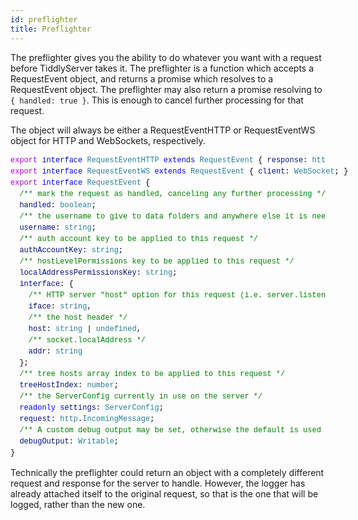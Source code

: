 ```yaml
---
id: preflighter
title: Preflighter
---
```


The preflighter gives you the ability to do whatever you want with a request before TiddlyServer takes it. The preflighter is a function which accepts a RequestEvent object, and returns a promise which resolves to a RequestEvent object. The preflighter may also return a promise resolving to `{ handled: true }`. This is enough to cancel further processing for that request. 

The object will always be either a RequestEventHTTP or RequestEventWS object for HTTP and WebSockets, respectively. 

<div style="color: #000000;background-color: #ffffff;font-family: Menlo, Monaco, 'Courier New', monospace;font-weight: normal;font-size: 12px;line-height: 18px;white-space: pre; overflow: scroll hidden;"><span style="color: #af00db;">export</span><span style="color: #000000;">&nbsp;</span><span style="color: #0000ff;">interface</span><span style="color: #000000;">&nbsp;</span><span style="color: #267f99;">RequestEventHTTP</span><span style="color: #000000;">&nbsp;</span><span style="color: #0000ff;">extends</span><span style="color: #000000;">&nbsp;</span><span style="color: #267f99;">RequestEvent</span><span style="color: #000000;">&nbsp;{&nbsp;</span><span style="color: #001080;">response</span><span style="color: #000000;">:</span><span style="color: #000000;">&nbsp;</span><span style="color: #267f99;">http</span><span style="color: #000000;">.</span><span style="color: #267f99;">ServerResponse</span><span style="color: #000000;">; }</span></div>
<div style="color: #000000;background-color: #ffffff;font-family: Menlo, Monaco, 'Courier New', monospace;font-weight: normal;font-size: 12px;line-height: 18px;white-space: pre;"><span style="color: #af00db;">export</span><span style="color: #000000;">&nbsp;</span><span style="color: #0000ff;">interface</span><span style="color: #000000;">&nbsp;</span><span style="color: #267f99;">RequestEventWS</span><span style="color: #000000;">&nbsp;</span><span style="color: #0000ff;">extends</span><span style="color: #000000;">&nbsp;</span><span style="color: #267f99;">RequestEvent</span><span style="color: #000000;">&nbsp;{&nbsp;</span><span style="color: #001080;">client</span><span style="color: #000000;">:</span><span style="color: #000000;">&nbsp;</span><span style="color: #267f99;">WebSocket</span><span style="color: #000000;">; }</span></div>

<div style="color: rgb(0, 0, 0); font-family: Menlo, Monaco, &quot;Courier New&quot;, monospace; font-size: 12px; line-height: 18px; white-space: pre; overflow: scroll hidden;"><div><span style="color: rgb(175, 0, 219);">export</span> <span style="color: rgb(0, 0, 255);">interface</span> <span style="color: rgb(38, 127, 153);">RequestEvent</span> {</div><div>&nbsp;&nbsp;<span style="color: rgb(0, 128, 0);">/** mark the request as handled, canceling any further processing */</span></div><div>&nbsp;&nbsp;<span style="color: rgb(0, 16, 128);">handled</span>: <span style="color: rgb(38, 127, 153);">boolean</span>;</div><div>&nbsp;&nbsp;<span style="color: rgb(0, 128, 0);">/** the username to give to data folders and anywhere else it is needed */</span></div><div>&nbsp;&nbsp;<span style="color: rgb(0, 16, 128);">username</span>: <span style="color: rgb(38, 127, 153);">string</span>;</div><div>&nbsp;&nbsp;<span style="color: rgb(0, 128, 0);">/** auth account key to be applied to this request */</span></div><div>&nbsp;&nbsp;<span style="color: rgb(0, 16, 128);">authAccountKey</span>: <span style="color: rgb(38, 127, 153);">string</span>;</div><div>&nbsp;&nbsp;<span style="color: rgb(0, 128, 0);">/** hostLevelPermissions key to be applied to this request */</span></div><div>&nbsp;&nbsp;<span style="color: rgb(0, 16, 128);">localAddressPermissionsKey</span>: <span style="color: rgb(38, 127, 153);">string</span>;</div><div>&nbsp;&nbsp;<span style="color: rgb(0, 16, 128);">interface</span>: {</div><div>&nbsp;&nbsp;&nbsp;&nbsp;<span style="color: rgb(0, 128, 0);">/** HTTP server "host" option for this request (i.e. server.listen bind address) */</span></div><div>&nbsp;&nbsp;&nbsp;&nbsp;<span style="color: rgb(0, 16, 128);">iface</span>: <span style="color: rgb(38, 127, 153);">string</span>,</div><div>&nbsp;&nbsp;&nbsp;&nbsp;<span style="color: rgb(0, 128, 0);">/** the host header */</span></div><div>&nbsp;&nbsp;&nbsp;&nbsp;<span style="color: rgb(0, 16, 128);">host</span>: <span style="color: rgb(38, 127, 153);">string</span> | <span style="color: rgb(38, 127, 153);">undefined</span>,</div><div>&nbsp;&nbsp;&nbsp;&nbsp;<span style="color: rgb(0, 128, 0);">/** socket.localAddress */</span></div><div>&nbsp;&nbsp;&nbsp;&nbsp;<span style="color: rgb(0, 16, 128);">addr</span>: <span style="color: rgb(38, 127, 153);">string</span></div><div>&nbsp;&nbsp;};</div><div>&nbsp;&nbsp;<span style="color: rgb(0, 128, 0);">/** tree hosts array index to be applied to this request */</span></div><div>&nbsp;&nbsp;<span style="color: rgb(0, 16, 128);">treeHostIndex</span>: <span style="color: rgb(38, 127, 153);">number</span>;</div><div>&nbsp;&nbsp;<span style="color: rgb(0, 128, 0);">/** the ServerConfig currently in use on the server */</span></div><div>&nbsp;&nbsp;<span style="color: rgb(0, 0, 255);">readonly</span> <span style="color: rgb(0, 16, 128);">settings</span>: <span style="color: rgb(38, 127, 153);">ServerConfig</span>;</div><div>&nbsp;&nbsp;<span style="color: rgb(0, 16, 128);">request</span>: <span style="color: rgb(38, 127, 153);">http</span>.<span style="color: rgb(38, 127, 153);">IncomingMessage</span>;</div><div>&nbsp;&nbsp;<span style="color: rgb(0, 128, 0);">/** A custom debug output may be set, otherwise the default is used */</span></div><div>&nbsp;&nbsp;<span style="color: rgb(0, 16, 128);">debugOutput</span>: <span style="color: rgb(38, 127, 153);">Writable</span>;</div><div>}</div></div>

Technically the preflighter could return an object with a completely different request and response for the server to handle. However, the logger has already attached itself to the original request, so that is the one that will be logged, rather than the new one. 